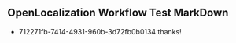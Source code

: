 ## OpenLocalization Workflow Test MarkDown
* 712271fb-7414-4931-960b-3d72fb0b0134 thanks!

<!--HONumber=Jul16_HO3-->


